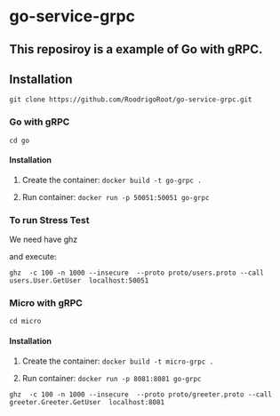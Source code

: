 # go-service-grpc
## This reposiroy is a example of Go with gRPC.

## Installation
`git clone https://github.com/RoodrigoRoot/go-service-grpc.git`

### Go with gRPC
`cd go`

#### Installation

1. Create the container:
`docker build -t go-grpc .`

2. Run container:
`docker run -p 50051:50051 go-grpc`


### To run Stress Test
We need have ghz

and execute:

`ghz  -c 100 -n 1000 --insecure  --proto proto/users.proto --call users.User.GetUser  localhost:50051`


### Micro with gRPC
`cd micro`

#### Installation

1. Create the container:
`docker build -t micro-grpc .`

2. Run container:
`docker run -p 8081:8081 go-grpc`

`ghz  -c 100 -n 1000 --insecure  --proto proto/greeter.proto --call greeter.Greeter.GetUser  localhost:8081`







